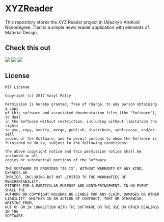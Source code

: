 # XYZReader

This repository stores the XYZ Reader project in Udacity’s Android Nanodegree. That is a simple news reader application with elements of Material Design. 

## Check this out ## 
![](https://github.com/vpaliyX/XYZReader/blob/master/art/ezgif.com-video-to-gif(12).gif)
![](https://github.com/vpaliyX/XYZReader/blob/master/art/ezgif.com-resize.png)
![](https://github.com/vpaliyX/XYZReader/blob/master/art/ezgif.com-resize(1).png)

## License ##

``````
MIT License

Copyright (c) 2017 Vasyl Paliy

Permission is hereby granted, free of charge, to any person obtaining a copy
of this software and associated documentation files (the "Software"), to deal
in the Software without restriction, including without limitation the rights
to use, copy, modify, merge, publish, distribute, sublicense, and/or sell
copies of the Software, and to permit persons to whom the Software is
furnished to do so, subject to the following conditions:

The above copyright notice and this permission notice shall be included in all
copies or substantial portions of the Software.

THE SOFTWARE IS PROVIDED "AS IS", WITHOUT WARRANTY OF ANY KIND, EXPRESS OR
IMPLIED, INCLUDING BUT NOT LIMITED TO THE WARRANTIES OF MERCHANTABILITY,
FITNESS FOR A PARTICULAR PURPOSE AND NONINFRINGEMENT. IN NO EVENT SHALL THE
AUTHORS OR COPYRIGHT HOLDERS BE LIABLE FOR ANY CLAIM, DAMAGES OR OTHER
LIABILITY, WHETHER IN AN ACTION OF CONTRACT, TORT OR OTHERWISE, ARISING FROM,
OUT OF OR IN CONNECTION WITH THE SOFTWARE OR THE USE OR OTHER DEALINGS IN THE
SOFTWARE.
``````
